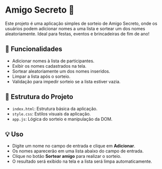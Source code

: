 # Amigo Secreto 🎉

Este projeto é uma aplicação simples de sorteio de Amigo Secreto, onde os usuários podem adicionar nomes a uma lista e sortear um dos nomes aleatoriamente. Ideal para festas, eventos e brincadeiras de fim de ano!

## 📌 Funcionalidades
- Adicionar nomes à lista de participantes.
- Exibir os nomes cadastrados na tela.
- Sortear aleatoriamente um dos nomes inseridos.
- Limpar a lista após o sorteio.
- Validação para impedir sorteio se a lista estiver vazia.

## 📁 Estrutura do Projeto
- `index.html`: Estrutura básica da aplicação.
- `style.css`: Estilos visuais da aplicação.
- `app.js`: Lógica do sorteio e manipulação da DOM.

## 💡 Uso
- Digite um nome no campo de entrada e clique em **Adicionar**.
- Os nomes aparecerão em uma lista abaixo do campo de entrada.
- Clique no botão **Sortear amigo** para realizar o sorteio.
- O resultado será exibido na tela e a lista será limpa automaticamente.
